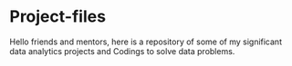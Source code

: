 # Project-files
Hello friends and mentors, here is a repository of some of my significant data analytics projects and Codings to solve data problems.
